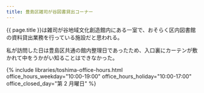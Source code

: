 ```yaml
---
title: 豊島区雑司が谷図書貸出コーナー
---
```


{{ page.title }}は雑司が谷地域文化創造館内にある一室で、おそらく区内図書館の資料貸出業務を行っている施設だと思われる。

私が訪問した日は豊島区共通の館内整理日であったため、入口裏にカーテンが敷かれて中をうかがい知ることはできなかった。

{% include libraries/toshima-office-hours.html
    office_hours_weekday="10:00-19:00"
    office_hours_holiday="10:00-17:00"
    office_closed_day="第 2 月曜日" %}
